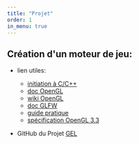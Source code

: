 ```yaml
---
title: "Projet"
order: 1
in_menu: true
---
```

## Création d'un moteur de jeu:
- lien utiles:
    - [initiation à C/C++](https://www.learncpp.com/)
    - [doc OpenGL](https://registry.khronos.org/OpenGL/index_gl.php/specs/es/3.0/extensions/WIN/docs/specs/gl/ABI/extensions/WIN/docs/extensions/INTEL/extensions/APPLE/extensions/AMD/ABI/extensions/ARB/index.php)
    - [wiki OpenGL](https://www.khronos.org/opengl/wiki/)
    - [doc GLFW](https://www.glfw.org/documentation.html)
    - [guide pratique](https://learnopengl.com/) 
    - [spécification OpenGL 3.3](https://registry.khronos.org/OpenGL/specs/gl/glspec33.core.pdf)

- GitHub du Projet [GEL](https://github.com/LLS-lopos/GameEngineLopos) 